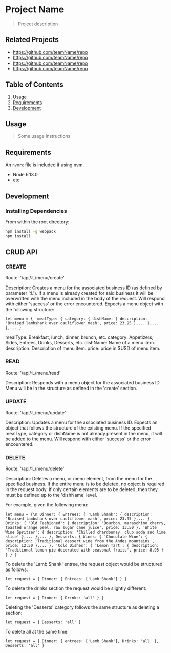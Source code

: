 # Project Name

> Project description

## Related Projects

  - https://github.com/teamName/repo
  - https://github.com/teamName/repo
  - https://github.com/teamName/repo
  - https://github.com/teamName/repo

## Table of Contents

1. [Usage](#Usage)
1. [Requirements](#requirements)
1. [Development](#development)

## Usage

> Some usage instructions

## Requirements

An `nvmrc` file is included if using [nvm](https://github.com/creationix/nvm).

- Node 6.13.0
- etc

## Development

### Installing Dependencies

From within the root directory:

```sh
npm install -g webpack
npm install
```
## CRUD API

### CREATE

Route: '/api/:L/menu/create'

Description: Creates a menu for the associated business ID (as defined by parameter ':L').
             If a menu is already created for said business it will be overwritten with the menu
             included in the body of the request.
             Will respond with either 'success' or the error encountered.
             Expects a menu object with the following structure:

`let menu = { 
  mealType: {
    category: {
      dishName: {
        description: 'Braised lambshank over cauliflower mash',
        price: 23.95
      },...
    },...
  },...
}`

mealType: Breakfast, lunch, dinner, brunch, etc.
category: Appetizers, Sides, Entrees, Drinks, Desserts, etc.
dishName: Name of a menu item.
description: Description of menu item.
price: price in $USD of menu item.

### READ

Route: '/api/:L/menu/read'

Description: Responds with a menu object for the associated business ID.
             Menu will be in the structure as defined in the 'create' section.

### UPDATE

Route: '/api/:L/menu/update'

Description: Updates a menu for the associated business ID. 
             Expects an object that follows the structure of the existing menu.
             If the specified mealType, category or dishName is not already present
             in the menu, it will be added to the menu.
             Will respond with either 'success' or the error encountered.

### DELETE

Route: '/api/:L/menu/delete'

Description: Deletes a menu, or menu element, from the menu for the specified business.
             If the entire menu is to be deleted, no object is required in the request body.
             If only certain elements are to be deleted, then they must be defined up to the 'dishName' level.

For example, given the following menu:

`let menu = {\n
  Dinner: {
    Entrees: {
      'Lamb Shank': {
        description: 'Braised lambshank over cauliflower mash',
        price: 23.95
      },...
    },
    Drinks: {
      'Old Fashioned': {
        description: 'Bourbon, maraschino cherry, toasted orange peel, raw sugar cane juice',
        price: 13.50
      },
      'White Wine Spritzer': {
        description: 'Chilled chardonnay, club soda and lime slice'
      },...
    },...
  },
  Desserts: {
    Wines: {
      'Chocolate Wine': {
        description: 'Traditional dessert wine from the Andes mountains',
        price: 12.50
      },...
    },
    'Cold Dishes': {
      'Lemon Tart': {
        description: 'Traditional lemon pie decorated with seasonal fruits',
        price: 8.95
      }
    }
  }
}`


To delete the 'Lamb Shank' entree, the request object would be structured as follows:

`let request = {
  Dinner: {
    Entrees: ['Lamb Shank']
  }
}`

To delete the drinks section the request would be slightly different:

`let request = {
  Dinner: {
    Drinks: 'all'
  }
}`

Deleting the 'Desserts' category follows the same structure as deleting a section:

`let request = {
  Desserts: 'all'
}`

To delete all at the same time:

`let request = {
  Dinner: {
    entrees: ['Lamb Shank'],
    Drinks: 'all'
  },
  Desserts: 'all'
}`